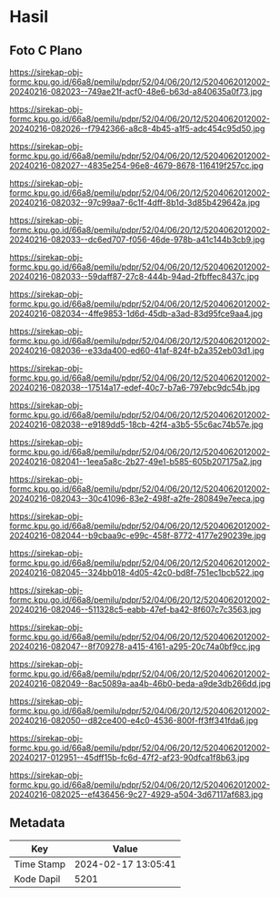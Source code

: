 # Hasil

## Foto C Plano

https://sirekap-obj-formc.kpu.go.id/66a8/pemilu/pdpr/52/04/06/20/12/5204062012002-20240216-082023--749ae21f-acf0-48e6-b63d-a840635a0f73.jpg

https://sirekap-obj-formc.kpu.go.id/66a8/pemilu/pdpr/52/04/06/20/12/5204062012002-20240216-082026--f7942366-a8c8-4b45-a1f5-adc454c95d50.jpg

https://sirekap-obj-formc.kpu.go.id/66a8/pemilu/pdpr/52/04/06/20/12/5204062012002-20240216-082027--4835e254-96e8-4679-8678-116419f257cc.jpg

https://sirekap-obj-formc.kpu.go.id/66a8/pemilu/pdpr/52/04/06/20/12/5204062012002-20240216-082032--97c99aa7-6c1f-4dff-8b1d-3d85b429642a.jpg

https://sirekap-obj-formc.kpu.go.id/66a8/pemilu/pdpr/52/04/06/20/12/5204062012002-20240216-082033--dc6ed707-f056-46de-978b-a41c144b3cb9.jpg

https://sirekap-obj-formc.kpu.go.id/66a8/pemilu/pdpr/52/04/06/20/12/5204062012002-20240216-082033--59daff87-27c8-444b-94ad-2fbffec8437c.jpg

https://sirekap-obj-formc.kpu.go.id/66a8/pemilu/pdpr/52/04/06/20/12/5204062012002-20240216-082034--4ffe9853-1d6d-45db-a3ad-83d95fce9aa4.jpg

https://sirekap-obj-formc.kpu.go.id/66a8/pemilu/pdpr/52/04/06/20/12/5204062012002-20240216-082036--e33da400-ed60-41af-824f-b2a352eb03d1.jpg

https://sirekap-obj-formc.kpu.go.id/66a8/pemilu/pdpr/52/04/06/20/12/5204062012002-20240216-082038--17514a17-edef-40c7-b7a6-797ebc9dc54b.jpg

https://sirekap-obj-formc.kpu.go.id/66a8/pemilu/pdpr/52/04/06/20/12/5204062012002-20240216-082038--e9189dd5-18cb-42f4-a3b5-55c6ac74b57e.jpg

https://sirekap-obj-formc.kpu.go.id/66a8/pemilu/pdpr/52/04/06/20/12/5204062012002-20240216-082041--1eea5a8c-2b27-49e1-b585-605b207175a2.jpg

https://sirekap-obj-formc.kpu.go.id/66a8/pemilu/pdpr/52/04/06/20/12/5204062012002-20240216-082043--30c41096-83e2-498f-a2fe-280849e7eeca.jpg

https://sirekap-obj-formc.kpu.go.id/66a8/pemilu/pdpr/52/04/06/20/12/5204062012002-20240216-082044--b9cbaa9c-e99c-458f-8772-4177e290239e.jpg

https://sirekap-obj-formc.kpu.go.id/66a8/pemilu/pdpr/52/04/06/20/12/5204062012002-20240216-082045--324bb018-4d05-42c0-bd8f-751ec1bcb522.jpg

https://sirekap-obj-formc.kpu.go.id/66a8/pemilu/pdpr/52/04/06/20/12/5204062012002-20240216-082046--511328c5-eabb-47ef-ba42-8f607c7c3563.jpg

https://sirekap-obj-formc.kpu.go.id/66a8/pemilu/pdpr/52/04/06/20/12/5204062012002-20240216-082047--8f709278-a415-4161-a295-20c74a0bf9cc.jpg

https://sirekap-obj-formc.kpu.go.id/66a8/pemilu/pdpr/52/04/06/20/12/5204062012002-20240216-082049--8ac5089a-aa4b-46b0-beda-a9de3db266dd.jpg

https://sirekap-obj-formc.kpu.go.id/66a8/pemilu/pdpr/52/04/06/20/12/5204062012002-20240216-082050--d82ce400-e4c0-4536-800f-ff3ff341fda6.jpg

https://sirekap-obj-formc.kpu.go.id/66a8/pemilu/pdpr/52/04/06/20/12/5204062012002-20240217-012951--45dff15b-fc6d-47f2-af23-90dfca1f8b63.jpg

https://sirekap-obj-formc.kpu.go.id/66a8/pemilu/pdpr/52/04/06/20/12/5204062012002-20240216-082025--ef436456-9c27-4929-a504-3d67117af683.jpg


## Metadata

| Key        | Value               |
| ---------- | ------------------- |
| Time Stamp | 2024-02-17 13:05:41 |
| Kode Dapil | 5201                |



